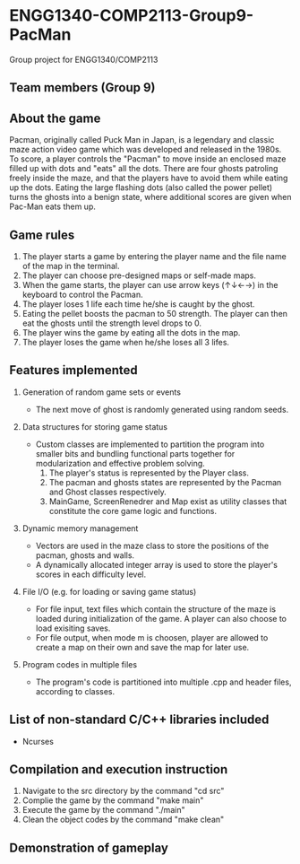 # ENGG1340-COMP2113-Group9-PacMan
Group project for ENGG1340/COMP2113 

## Team members (Group 9)

## About the game

Pacman, originally called Puck Man in Japan, is a legendary and classic maze action video game which was developed and released in the 1980s. To score, a player controls the "Pacman" to move inside an enclosed maze filled up with dots and "eats" all the dots. There are four ghosts patroling freely inside the maze, and that the players have to avoid them while eating up the dots. Eating the large flashing dots (also called the power pellet) turns the ghosts into a benign state, where additional scores are given when Pac-Man eats them up.

## Game rules

1. The player starts a game by entering the player name and the file name of the map in the terminal.
2. The player can choose pre-designed maps or self-made maps.
3. When the game starts, the player can use arrow keys (↑↓←→) in the keyboard to control the Pacman.
4. The player loses 1 life each time he/she is caught by the ghost.
5. Eating the pellet boosts the pacman to 50 strength. The player can then eat the ghosts until the strength level drops to 0.
6. The player wins the game by eating all the dots in the map.
7. The player loses the game when he/she loses all 3 lifes.


## Features implemented
1.  Generation of random game sets or events
    * The next move of ghost is randomly generated using random seeds.

2.  Data structures for storing game status
    * Custom classes are implemented to partition the program into smaller bits and bundling functional parts together for modularization and effective problem solving.
        1. The player's status is represented by the Player class.
        2. The pacman and ghosts states are represented by the Pacman and Ghost classes respectively.
        3. MainGame, ScreenRenedrer and Map exist as utility classes that constitute the core game logic and functions.

3.  Dynamic memory management
    * Vectors are used in the maze class to store the positions of the pacman, ghosts and walls.
    * A dynamically allocated integer array is used to store the player's scores in each difficulty level.

4.  File I/O (e.g. for loading or saving game status)
    * For file input, text files which contain the structure of the maze is loaded during initialization of the game. A player can also choose to load exisiting saves.
    * For file output, when mode m is choosen, player are allowed to create a map on their own and save the map for later use. 

5.  Program codes in multiple files
    * The program's code is partitioned into multiple .cpp and header files, according to classes.

## List of non-standard C/C++ libraries included

* Ncurses

## Compilation and execution instruction
1. Navigate to the src directory by the command "cd src"
2. Complie the game by the command "make main"
3. Execute the game by the command "./main"
4. Clean the object codes by the command "make clean"

## Demonstration of gameplay

